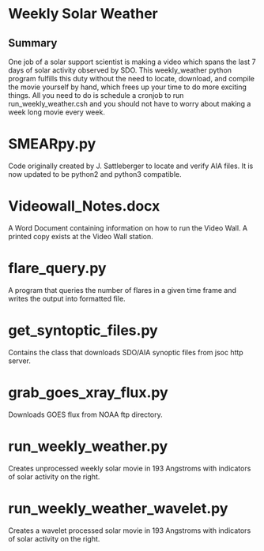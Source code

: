 Weekly Solar Weather
=========================

Summary
-------
One job of a solar support scientist is making a video which spans the last 7 days of solar activity observed by SDO.
This weekly_weather python program fulfills this duty without the need to locate, download, and compile the movie yourself by hand,
which frees up your time to do more exciting things.
All you need to do is schedule a cronjob to run run_weekly_weather.csh and you should not have to worry about making a week long movie every week.

SMEARpy.py
===========
Code originally created by J. Sattleberger to locate and verify AIA files. It is now updated to be python2 and python3 compatible.

Videowall_Notes.docx
====================
A Word Document containing information on how to run the Video Wall. A printed copy exists at the Video Wall station.

flare_query.py
==============
A program that queries the number of flares in a given time frame and writes the output into formatted file.

get_syntoptic_files.py
==============
Contains the class that downloads SDO/AIA synoptic files from jsoc http server.

grab_goes_xray_flux.py
==============
Downloads GOES flux from NOAA ftp directory.

run_weekly_weather.py
==============
Creates unprocessed weekly solar movie in 193 Angstroms with indicators of solar activity on the right.

run_weekly_weather_wavelet.py
==============
Creates a wavelet processed solar movie in 193 Angstroms with indicators of solar activity on the right.
